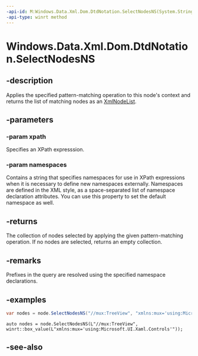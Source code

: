 ```yaml
---
-api-id: M:Windows.Data.Xml.Dom.DtdNotation.SelectNodesNS(System.String,System.Object)
-api-type: winrt method
---
```


<!-- Method syntax
public Windows.Data.Xml.Dom.XmlNodeList SelectNodesNS(System.String xpath, System.Object namespaces)
-->

# Windows.Data.Xml.Dom.DtdNotation.SelectNodesNS

## -description
Applies the specified pattern-matching operation to this node's context and returns the list of matching nodes as an [XmlNodeList](xmlnodelist.md).

## -parameters
### -param xpath
Specifies an XPath expresssion.

### -param namespaces
Contains a string that specifies namespaces for use in XPath expressions when it is necessary to define new namespaces externally. Namespaces are defined in the XML style, as a space-separated list of namespace declaration attributes. You can use this property to set the default namespace as well.

## -returns
The collection of nodes selected by applying the given pattern-matching operation. If no nodes are selected, returns an empty collection.

## -remarks
Prefixes in the query are resolved using the specified namespace declarations.

## -examples

```csharp
var nodes = node.SelectNodesNS("//mux:TreeView", "xmlns:mux='using:Microsoft.UI.Xaml.Controls'");
```

```cppwinrt
auto nodes = node.SelectNodesNS(L"//mux:TreeView", winrt::box_value(L"xmlns:mux='using:Microsoft.UI.Xaml.Controls'"));
```

## -see-also
